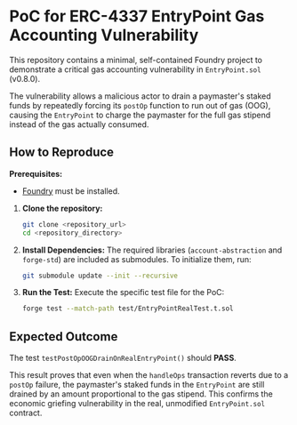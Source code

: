 # PoC for ERC-4337 EntryPoint Gas Accounting Vulnerability

This repository contains a minimal, self-contained Foundry project to demonstrate a critical gas accounting vulnerability in `EntryPoint.sol` (v0.8.0).

The vulnerability allows a malicious actor to drain a paymaster's staked funds by repeatedly forcing its `postOp` function to run out of gas (OOG), causing the `EntryPoint` to charge the paymaster for the full gas stipend instead of the gas actually consumed.

## How to Reproduce

**Prerequisites:**
- [Foundry](https://getfoundry.sh/) must be installed.

1. **Clone the repository:**
   ```sh
   git clone <repository_url>
   cd <repository_directory>
   ```

2. **Install Dependencies:**
   The required libraries (`account-abstraction` and `forge-std`) are included as submodules. To initialize them, run:
   ```sh
   git submodule update --init --recursive
   ```

3. **Run the Test:**
   Execute the specific test file for the PoC:
   ```sh
   forge test --match-path test/EntryPointRealTest.t.sol
   ```

## Expected Outcome

The test `testPostOpOOGDrainOnRealEntryPoint()` should **PASS**. 

This result proves that even when the `handleOps` transaction reverts due to a `postOp` failure, the paymaster's staked funds in the `EntryPoint` are still drained by an amount proportional to the gas stipend. This confirms the economic griefing vulnerability in the real, unmodified `EntryPoint.sol` contract.